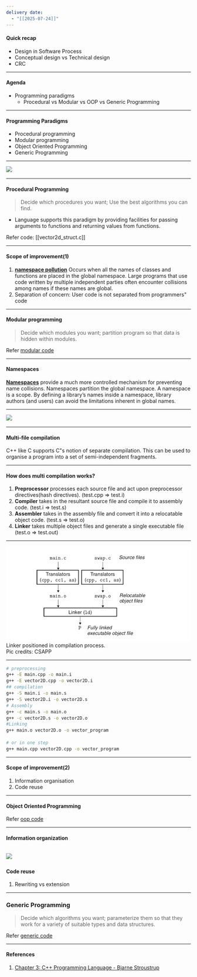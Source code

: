 ```yaml
---
delivery date:
  - "[[2025-07-24]]"
---
```


#### Quick recap
- Design in Software Process
- Conceptual design vs Technical design 
- CRC
---
#### Agenda
- Programming paradigms
	- Procedural vs Modular vs OOP vs Generic Programming

---
#### Programming Paradigms
- Procedural programming
- Modular programming
- Object Oriented Programming
- Generic Programming
---
![](https://external-content.duckduckgo.com/iu/?u=https%3A%2F%2Fwww.alpharithms.com%2Fwp-content%2Fuploads%2F557%2Fvector-matrix-addition-illustration.jpg&f=1&nofb=1&ipt=d9c737c2c7a1061b36c52929cde5f9fa9c2832e849ceabaa6a4a8f27559c3b95&ipo=images)

---
#### Procedural Programming

> Decide which procedures you want;
> Use the best algorithms you can find.

- Language supports this paradigm by providing facilities for passing arguments to functions and returning values from functions.  

Refer code: [[vector2d_struct.c]]


---
#### Scope of improvement(1)
 1. [**namespace pollution**](https://cpp-primer.pages.dev/book/172-18.2._namespaces.html#filepos4928745) Occurs when all the names of classes and functions are placed in the global namespace. Large programs that use code written by multiple independent parties often encounter collisions among names if these names are global.
 2. Separation of concern: User code is not separated from programmers" code

---
#### Modular programming

> Decide which modules you want;
> partition program so that data is hidden within modules.

Refer [modular code](../code/Lecture2/modular)

---
#### Namespaces
**[Namespaces](https://cpp-primer.pages.dev/book/175-defined_terms.html#filepos5111084)** provide a much more controlled mechanism for preventing name collisions. Namespaces partition the global namespace. A namespace is a scope. By defining a library’s names inside a namespace, library authors (and users) can avoid the limitations inherent in global names.


---
![](images/modular_diagram.jpeg)

---
#### Multi-file compilation
C++ like C supports C"s notion of separate compilation. This can be used to organise a program into a set of semi-independent fragments.

---
#### How does multi compilation works?
1. **Preprocessor** processes each source file and act upon preprocessor directives(hash directives). (test.cpp => test.i)
2. **Compiler** takes in the resultant source file and compile it to assembly code. (test.i => test.s)
3. **Assembler** takes in the assembly file and convert it into a relocatable object code. (test.s => test.o)
4. **Linker** takes multiple object files and generate a single executable file (test.o => test.out)

---
![](https://github.com/Ankush-Chander/IT603-notes/raw/main/lectures/images/linker.png)
Linker positioned in compilation process.  
Pic credits: CSAPP

---
```bash
# preprocessing
g++ -E main.cpp -o main.i
g++ -E vector2D.cpp -o vector2D.i
## compilation
g++ -S main.i -o main.s
g++ -S vector2D.i -o vector2D.s
# Assembly
g++ -c main.s -o main.o
g++ -c vector2D.s -o vector2D.o
#Linking 
g++ main.o vector2D.o -o vector_program

# or in one step
g++ main.cpp vector2D.cpp -o vector_program 
```
---
#### Scope of improvement(2)
1. Information organisation
2. Code reuse
---
#### Object Oriented Programming

Refer [oop code](../code/Lecture2/oop)

---
#### Information organization
![](https://www.scaler.com/topics/images/difference-between-structure-and-class_Thumbnail.webp)
---
#### Code reuse
1. Rewriting vs extension

---

### Generic Programming

> Decide which algorithms you want;
> parameterize them so that they work for
> a variety of suitable types and data structures.

Refer [generic code](../code/lecture2/generic)

---
#### References
1. [Chapter 3: C++ Programming Language - Bjarne Stroustrup]()
